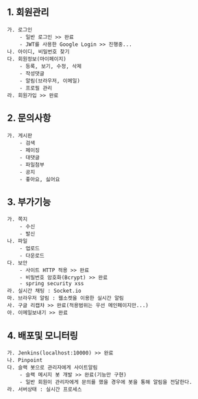 ## 1. 회원관리
    가. 로그인
        - 일반 로그인 >> 완료
        - JWT를 사용한 Google Login >> 진행중...
    나. 아이디, 비밀번호 찾기
    다. 회원정보(마이페이지) 
        - 등록, 보기, 수정, 삭제
        - 작성댓글
        - 알림(브라우저, 이메일)
        - 프로필 관리
    라. 회원가입 >> 완료

## 2. 문의사항
    가. 게시판 
        - 검색
        - 페이징
        - 대댓글
        - 파일첨부
        - 공지
        - 좋아요, 싫어요

## 3. 부가기능
    가. 쪽지 
        - 수신
        - 발신
    나. 파일
        - 업로드
        - 다운로드
    다. 보안
        - 사이트 HTTP 적용 >> 완료
        - 비밀번호 암호화(Bcrypt) >> 완료
        - spring security xss
    라. 실시간 채팅 : Socket.io
    마. 브라우저 알림 : 웹소켓을 이용한 실시간 알림
    사. 구글 리캡챠 >> 완료(적용범위는 우선 메인페이지만...)
    아. 이메일보내기 >> 완료

## 4. 배포및 모니터링
    가. Jenkins(localhost:10000) >> 완료
    나. Pinpoint
    다. 슬랙 봇으로 관리자에게 사이트알림
        - 슬랙 메시지 봇 개발 >> 완료(기능만 구현)
        - 일반 회원이 관리자에게 문의를 했을 경우에 봇을 통해 알림을 전달한다.
    라. 서버상태 : 실시간 프로세스
